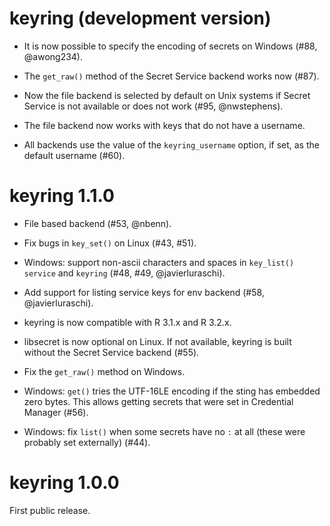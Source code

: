 
# keyring (development version)

* It is now possible to specify the encoding of secrets on Windows
  (#88, @awong234).

* The `get_raw()` method of the Secret Service backend works now (#87).

* Now the file backend is selected by default on Unix systems if
  Secret Service is not available or does not work (#95, @nwstephens).

* The file backend now works with keys that do not have a username.

* All backends use the value of the `keyring_username` option, if set,
  as the default username (#60).

# keyring 1.1.0

* File based backend (#53, @nbenn).

* Fix bugs in `key_set()` on Linux (#43, #51).

* Windows: support non-ascii characters and spaces in `key_list()`
  `service` and `keyring` (#48, #49, @javierluraschi).

* Add support for listing service keys for env backend
  (#58, @javierluraschi).

* keyring is now compatible with R 3.1.x and R 3.2.x.

* libsecret is now optional on Linux. If not available, keyring is built
  without the Secret Service backend (#55).

* Fix the `get_raw()` method on Windows.

* Windows: `get()` tries the UTF-16LE encoding if the sting has embedded
  zero bytes. This allows getting secrets that were
  set in Credential Manager (#56).

* Windows: fix `list()` when some secrets have no `:` at all
  (these were probably set externally) (#44).

# keyring 1.0.0

First public release.

